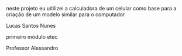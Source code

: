 neste projeto eu uitilizei a calculadora de um celular como base para a criação de um modelo similar para o computador

Lucas Santos Nunes

primeiro módulo etec

Professor Alessandro